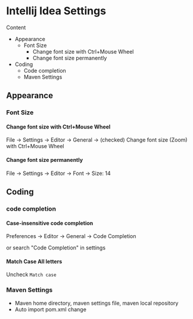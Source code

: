 # Intellij Idea Settings

Content

- Appearance
  - Font Size
    - Change font size with Ctrl+Mouse Wheel
    - Change font size permanently
- Coding
  - Code completion
  - Maven Settings



## Appearance

### Font Size

#### Change font size with Ctrl+Mouse Wheel

File → Settings → Editor → General → (checked) Change font size (Zoom) with Ctrl+Mouse Wheel

#### Change font size permanently

File → Settings → Editor -> Font -> Size: 14

## Coding

### code completion

#### Case-insensitive code completion

Preferences -> Editor -> General -> Code Completion

or search "Code Completion" in settings

#### Match Case All letters

Uncheck `Match case`

### Maven Settings

- Maven home directory, maven settings file, maven local repository
- Auto import pom.xml change